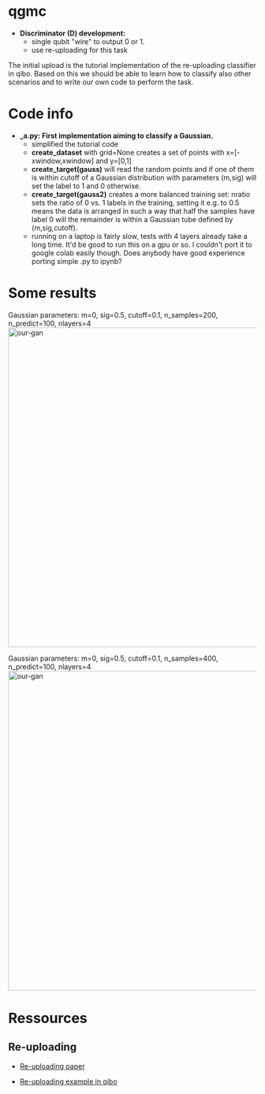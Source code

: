 # qgmc 

- **Discriminator (D) development:** 
  - single qubit "wire" to output 0 or 1. 
  - use re-uploading for this task

The initial upload is the tutorial implementation of the re-uploading classifier in qibo. Based on this we should be able to learn how to classify also other scenarios and to write our own code to perform the task.


# Code info

- **_a.py: First implementation aiming to classify a Gaussian.**
  - simplified the tutorial code
  - **create_dataset** with grid=None creates a set of points with x=[-xwindow,xwindow] and y=[0,1]
  - **create_target(gauss)** will read the random points and if one of them is within cutoff of a Gaussian distribution with parameters (m,sig) will set the label to 1 and 0 otherwise.
  - **create_target(gauss2)** creates a more balanced training set: nratio sets the ratio of 0 vs. 1 labels in the training, setting it e.g. to 0.5 means the data is arranged in such a way that half the samples have label 0 will the remainder is within a Gaussian tube defined by (m,sig,cutoff).
  - running on a laptop is fairly slow, tests with 4 layers already take a long time. It'd be good to run this on a gpu or so. I couldn't port it to google colab easily though. Does anybody have good experience porting simple .py to ipynb?
   
# Some results 

Gaussian parameters: m=0, sig=0.5, cutoff=0.1, n_samples=200, n_predict=100, nlayers=4
<img width="649" alt="our-gan" src="https://github.com/scarrazza/qgmc/files/6342777/qlassifier.nl4.ns200.nr05.pdf">

Gaussian parameters: m=0, sig=0.5, cutoff=0.1, n_samples=400, n_predict=100, nlayers=4
<img width="649" alt="our-gan" src="https://github.com/scarrazza/qgmc/files/6342776/qlassifier.nl4.ns400.nr05.pdf">


# Ressources

## Re-uploading

- [Re-uploading paper](https://arxiv.org/abs/1907.02085)

- [Re-uploading example in qibo](https://qibo.readthedocs.io/en/stable/tutorials/reuploading_classifier/README.html)

